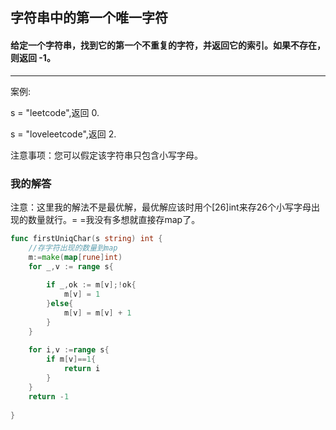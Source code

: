 ## 字符串中的第一个唯一字符

#### 给定一个字符串，找到它的第一个不重复的字符，并返回它的索引。如果不存在，则返回 -1。

---

案例:

s = "leetcode",返回 0.


s = "loveleetcode",返回 2.
 

注意事项：您可以假定该字符串只包含小写字母。

### 我的解答
注意：这里我的解法不是最优解，最优解应该时用个[26]int来存26个小写字母出现的数量就行。= =我没有多想就直接存map了。

```go
func firstUniqChar(s string) int {
    //存字符出现的数量到map
    m:=make(map[rune]int) 
    for _,v := range s{
         
        if _,ok := m[v];!ok{
            m[v] = 1
        }else{
            m[v] = m[v] + 1
        }
    }
    
    for i,v :=range s{
        if m[v]==1{
            return i
        }
    }
    return -1
    
}

```
